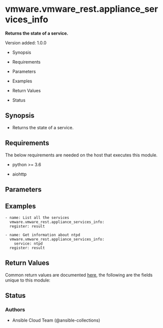 # vmware.vmware_rest.appliance_services_info

**Returns the state of a service.**

Version added: 1.0.0


* Synopsis


* Requirements


* Parameters


* Examples


* Return Values


* Status

## Synopsis


* Returns the state of a service.

## Requirements

The below requirements are needed on the host that executes this
module.


* python >= 3.6


* aiohttp

## Parameters

## Examples

```
- name: List all the services
  vmware.vmware_rest.appliance_services_info:
  register: result

- name: Get information about ntpd
  vmware.vmware_rest.appliance_services_info:
    service: ntpd
  register: result
```

## Return Values

Common return values are documented [here](https://docs.ansible.com/ansible/latest/reference_appendices/common_return_values.html#common-return-values),
the following are the fields unique to this module:

## Status

### Authors


* Ansible Cloud Team (@ansible-collections)

